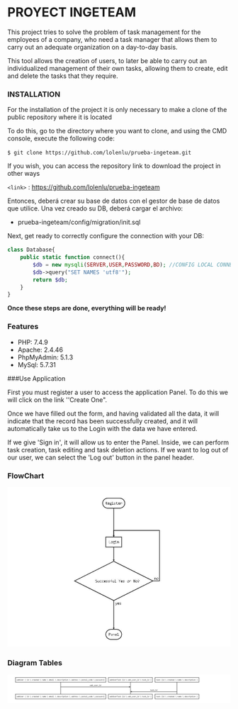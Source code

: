# PROYECT INGETEAM

This project tries to solve the problem of task management for the employees of a company, who need a task manager that allows them to carry out an adequate organization on a day-to-day basis.

This tool allows the creation of users, to later be able to carry out an individualized management of their own tasks, allowing them to create, edit and delete the tasks that they require.

### INSTALLATION
For the installation of the project it is only necessary to make a clone of the public repository where it is located

To do this, go to the directory where you want to clone, and using the CMD console, execute the following code:

`$ git clone https://github.com/lolenlu/prueba-ingeteam.git`

If you wish, you can access the repository link to download the project in other ways

`<link>` : <https://github.com/lolenlu/prueba-ingeteam>

Entonces, deberá crear su base de datos con el gestor de base de datos que utilice. Una vez creado su DB, deberá cargar el archivo:
 
- prueba-ingeteam/config/migration/init.sql

Next, get ready to correctly configure the connection with your DB:

```php
class Database{
    public static function connect(){
        $db = new mysqli(SERVER,USER,PASSWORD,BD); //CONFIG LOCAL CONNECTION
        $db->query("SET NAMES 'utf8'");
        return $db;
    }
}
```

**Once these steps are done, everything will be ready!**

### Features

- PHP: 7.4.9
- Apache: 2.4.46
- PhpMyAdmin: 5.1.3
- MySql: 5.7.31

###Use Application

First you must register a user to access the application Panel. To do this we will click on the link ''Create One".

Once we have filled out the form, and having validated all the data, it will indicate that the record has been successfully created, and it will automatically take us to the Login with the data we have entered.

If we give 'Sign in', it will allow us to enter the Panel. Inside, we can perform task creation, task editing and task deletion actions. If we want to log out of our user, we can select the 'Log out' button in the panel header.



### FlowChart
![Alt text](assets/img/flowchart.jpg?raw=true "Title")

### Diagram Tables

![Alt text](assets/img/diagramtable.jpg?raw=true "Title")
